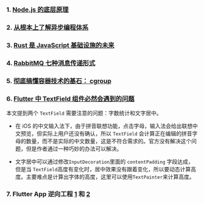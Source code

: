 ### 1. [Node.js 的底层原理](https://zhuanlan.zhihu.com/p/430201591)

### 2. [从根本上了解异步编程体系](https://mp.weixin.qq.com/s?__biz=MjM5ODYwMjI2MA==&mid=2649765454&idx=1&sn=c12629f11b4fd78f83d3fd8d70ca00aa&utm_source=tuicool&utm_medium=referral)

### 3. [Rust 是 JavaScript 基础设施的未来](https://mp.weixin.qq.com/s?__biz=MzkxNDIzNTg4MA==&mid=2247485792&idx=1&sn=682a4dee7ce4d3b47a81baf9ebd7a98a&utm_source=tuicool&utm_medium=referral)

### 4. [RabbitMQ 七种消息传递形式](https://mp.weixin.qq.com/s?__biz=MzI1NDY0MTkzNQ==&mid=2247495357&idx=1&sn=d379ed853a19ca3f6a871945f0d3907f&utm_source=tuicool&utm_medium=referral)

### 5. [彻底搞懂容器技术的基石： cgroup](https://mp.weixin.qq.com/s?__biz=MzI2ODAwMzUwNA==&mid=2649296734&idx=1&sn=ec98a1fdbd011c5610bd5aa3537d23fb&utm_source=tuicool&utm_medium=referral)

### 6. [Flutter 中 TextField 组件必然会遇到的问题](https://mp.weixin.qq.com/s/2A9THwAFJyQPL7-Jgd-ZjA)

本文提到两个 `TextField` 需要注意的问题：字数统计和文字居中。

- 在 iOS 的中文输入法下，由于拼音联想功能，点击字母，输入法会给出联想中文预览，但实际上用户还没有确认，所以 `TextField` 会计算正在编辑的拼音字母的数量，而不是实际的中文数量，这是不符合需求的。官方没有解决这个问题，但是作者通过一种巧妙的办法可以解决。

- 文字居中可以通过修改`InputDecoration`里面的 `contentPadding` 字段达成，但是当 `TextField`高度有变化时，居中效果没有跟着变化，所以要动态计算高度。主要难点是计算出字体的高度，这里可以使用`TextPainter`来计算高度。

### 7. Flutter App 逆向工程 [1](https://blog.tst.sh/reverse-engineering-flutter-apps-part-1/) 和 [2](https://blog.tst.sh/reverse-engineering-flutter-apps-part-2/)
